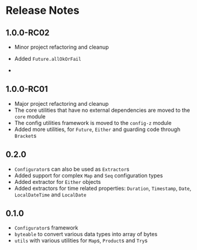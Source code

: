 # Release Notes

## 1.0.0-RC02

- Minor project refactoring and cleanup
- Added `Future.allOkOrFail`

- 
## 1.0.0-RC01

- Major project refactoring and cleanup
- The core utilities that have no external dependencies are moved to the `core` module
- The config utilities framework is moved to the `config-z` module
- Added more utilities, for `Future`, `Either` and guarding code through `Bracket`s

## 0.2.0
  - `Configurator`s can also be used as `Extractor`s
  - Added support for complex `Map` and `Seq` configuration types
  - Added extractor for `Either` objects
  - Added extractors for time related properties: `Duration`, `Timestamp`, `Date`, `LocalDateTime` and `LocalDate`

## 0.1.0
  - `Configurator`s framework
  - `byteable` to convert various data types into array of bytes
  - `utils` with various utilities for `Map`s, `Product`s and `Try`s


